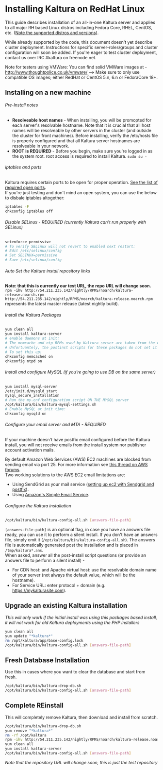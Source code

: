 # Installing Kaltura on RedHat Linux
This guide describes installation of an all-in-one Kaltura server and applies to all major RH based Linux distros including Fedora Core, RHEL, CentOS, etc. ([Note the supported distros and versions](http://kaltura.github.io/platform-install-packages/#supported-distros)).       

While already supported by the code, this document doesn't yet describe cluster deployment. Instructions for specific server-roles/groups and cluster configuration will soon be added. If you're eager to test cluster deployment, contact us over IRC #kaltura on freenode.net.

Note for testers using VMWare: You can find solid VMWare images at - http://www.thoughtpolice.co.uk/vmware/ --> Make sure to only use compatible OS images; either RedHat or CentOS 5.n, 6.n or FedoraCore 18+.

## Installing on a new machine

###### Pre-Install notes

* **Resolveable host names** - When installing, you will be promopted for each server's resolvable hostname. Note that it is crucial that all host names will be resolveable by other servers in the cluster (and outside the cluster for front machines). Before installing, verify the /etc/hosts file is properly configured and that all Kaltura server hostnames are resolveable in your network.
* **ROOT is REQUIRED** - Before you begin, make sure you're logged in as the system root. root access is required to install Kaltura. ```sudo su - ```

###### iptables and ports
Kaltura requires certain ports to be open for proper operation. [See the list of required open ports](https://github.com/kaltura/platform-install-packages/blob/master/doc/kaltura-required-ports.md).   
If you're just testing and don't mind an open system, you can use the below to disbale iptables altogether:
```bash
iptables -F
chkconfig iptables off
```
###### Disable SELinux - REQUIRED (currently Kaltura can't run properly with SELinux)
```bash 
setenforce permissive
# To verify SELinux will not revert to enabled next restart:
# Edit /etc/selinux/config
# Set SELINUX=permissive
# Save /etc/selinux/config
```
###### Auto Set the Kaltura install repository links 
**Note: that this is currently our test URL, the repo URL will change soon.**
```rpm -ihv http://54.211.235.142/nightly/RPMS/noarch/kaltura-release.noarch.rpm```   
`http://54.211.235.142/nightly/RPMS/noarch/kaltura-release.noarch.rpm` represents the latest master release (latest nightly build).

###### Install the Kaltura Packages
```bash
yum clean all
yum install kaltura-server
# enable daemons at init:
# The memcache and ntp RPMs used by Kaltura server are taken from the official disto's repo. 
# Unfortuantely, the postinst scripts for these packages do not set it to start at init time.
# To set this up:
chkconfig memcached on
chkconfig ntpd on
```

###### Install and configure MySQL (if you’re going to use DB on the same server)
```bash
yum install mysql-server
/etc/init.d/mysqld start
mysql_secure_installation
# Run the my.cnf configuration script ON THE MYSQL server
/opt/kaltura/bin/kaltura-mysql-settings.sh
# Enable MySQL at init time:
chkconfig mysqld on
```
###### Configure your email server and MTA - REQUIRED
If your machine doesn't have postfix email configured before the Kaltura install, you will not receive emails from the install system nor publisher account activation mails. 

By default Amazon Web Services (AWS) EC2 machines are blocked from sending email via port 25. For more information see [this thread on AWS forums](https://forums.aws.amazon.com/message.jspa?messageID=317525#317525).  
Two working solutions to the AWS EC2 email limitations are:

* Using SendGrid as your mail service ([setting up ec2 with Sendgrid and postfix](http://www.zoharbabin.com/configure-ssmtp-or-postfix-to-send-email-via-sendgrid-on-centos-6-3-ec2)).
* Using [Amazon's Simple Email Service](http://aws.amazon.com/ses/). 

###### Configure the Kaltura installation
```bash
/opt/kaltura/bin/kaltura-config-all.sh [answers-file-path]
```
`[answers-file-path]` is an optional flag, in case you have an answers file ready, you can use it to perform a silent install. If you don't have an answers file, simply omit it (`/opt/kaltura/bin/kaltura-config-all.sh`). The answers file is automatically generated post the installation and is placed in `/tmp/kaltura*.ans`.     
When asked, answer all the post-install script questions (or provide an answers file to perform a silent install) -
* For CDN host: and Apache virtual host: use the resolvable domain name of your server (not always the default value, which will be the hostname).
* For Service URL: enter protocol + domain (e.g. https://mykalturasite.com).

## Upgrade an existing Kaltura installation 
*This will only work if the initial install was using this packages based install, it will not work for old Kaltura deployments using the PHP installers*
```bash
yum clean all
yum update "*kaltura*"
rm /opt/kaltura/app/base-config.lock
/opt/kaltura/bin/kaltura-config-all.sh [answers-file-path]
```

## Fresh Database Installation
Use this in cases where you want to clear the database and start from fresh.
```bash
/opt/kaltura/bin/kaltura-drop-db.sh
/opt/kaltura/bin/kaltura-config-all.sh [answers-file-path]
```

## Complete REinstall 
This will completely remove Kaltura, then download and install from scratch.
```bash
/opt/kaltura/bin/kaltura-drop-db.sh
yum remove "*kaltura*"
rm -rf /opt/kaltura
rpm -ihv http://54.211.235.142/nightly/RPMS/noarch/kaltura-release.noarch.rpm
yum clean all
yum install kaltura-server
/opt/kaltura/bin/kaltura-config-all.sh [answers-file-path]
```
*Note that the repository URL will change soon, this is just the test repository*
